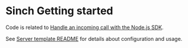 # Sinch Getting started

Code is related to [Handle an incoming call with the Node.js SDK](https://developers.sinch.com/docs/voice/getting-started/node-sdk/incoming-call/).

See [Server template README](https://github.com/sinch/sinch-sdk-node-quickstart/blob/main/templates/server/README.md) for details about configuration and usage.
